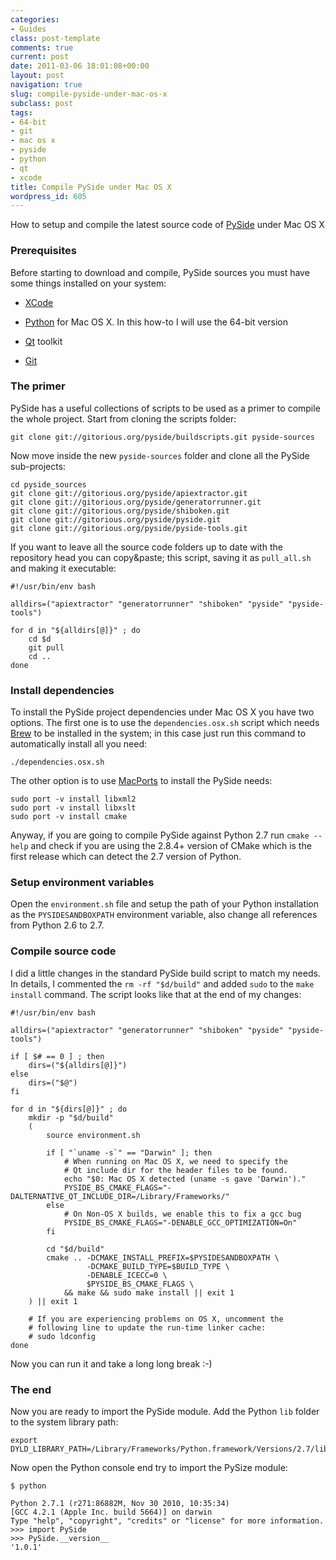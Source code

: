 ```yaml
---
categories:
- Guides
class: post-template
comments: true
current: post
date: 2011-03-06 18:01:08+00:00
layout: post
navigation: true
slug: compile-pyside-under-mac-os-x
subclass: post
tags:
- 64-bit
- git
- mac os x
- pyside
- python
- qt
- xcode
title: Compile PySide under Mac OS X
wordpress_id: 605
---
```


How to setup and compile the latest source code of [PySide](http://www.pyside.org) under Mac OS X
<!-- more -->

### Prerequisites

Before starting to download and compile, PySide sources you must have some things installed on your system:

* [XCode](http://developer.apple.com/technologies/tools/xcode.html)

* [Python](http://python.org/download/) for Mac OS X. In this how-to I will use the 64-bit version

* [Qt](http://qt.nokia.com/downloads) toolkit

* [Git](http://git-scm.com/)

### The primer

PySide has a useful collections of scripts to be used as a primer to compile the whole project. Start from cloning the scripts folder:

    git clone git://gitorious.org/pyside/buildscripts.git pyside-sources

Now move inside the new `pyside-sources` folder and clone all the PySide sub-projects:

    cd pyside_sources
    git clone git://gitorious.org/pyside/apiextractor.git
    git clone git://gitorious.org/pyside/generatorrunner.git
    git clone git://gitorious.org/pyside/shiboken.git
    git clone git://gitorious.org/pyside/pyside.git
    git clone git://gitorious.org/pyside/pyside-tools.git

If you want to leave all the source code folders up to date with the repository head you can copy&paste; this script, saving it as `pull_all.sh` and making it executable:

    #!/usr/bin/env bash

    alldirs=("apiextractor" "generatorrunner" "shiboken" "pyside" "pyside-tools")

    for d in "${alldirs[@]}" ; do
        cd $d
        git pull
        cd ..
    done

### Install dependencies

To install the PySide project dependencies under Mac OS X you have two options.
The first one is to use the `dependencies.osx.sh` script which needs [Brew](https://github.com/mxcl/homebrew/wiki/installation) to be installed in the system; in this case just run this command to automatically install all you need:

    ./dependencies.osx.sh

The other option is to use [MacPorts](http://www.macports.org/) to install the PySide needs:

    sudo port -v install libxml2
    sudo port -v install libxslt
    sudo port -v install cmake

Anyway, if you are going to compile PySide against Python 2.7 run `cmake --help` and check if you are using the 2.8.4+ version of CMake which is the first release which can detect the 2.7 version of Python.

### Setup environment variables

Open the `environment.sh` file and setup the path of your Python installation as the `PYSIDESANDBOXPATH` environment variable, also change all references from Python 2.6 to 2.7.

### Compile source code

I did a little changes in the standard PySide build script to match my needs. In details, I commented the `rm -rf "$d/build"` and added `sudo` to the `make install` command. The script looks like that at the end of my changes:

    #!/usr/bin/env bash

    alldirs=("apiextractor" "generatorrunner" "shiboken" "pyside" "pyside-tools")

    if [ $# == 0 ] ; then
        dirs=("${alldirs[@]}")
    else
        dirs=("$@")
    fi

    for d in "${dirs[@]}" ; do
        mkdir -p "$d/build"
        (
            source environment.sh

            if [ "`uname -s`" == "Darwin" ]; then
                # When running on Mac OS X, we need to specify the
                # Qt include dir for the header files to be found.
                echo "$0: Mac OS X detected (uname -s gave 'Darwin')."
                PYSIDE_BS_CMAKE_FLAGS="-DALTERNATIVE_QT_INCLUDE_DIR=/Library/Frameworks/"
            else
                # On Non-OS X builds, we enable this to fix a gcc bug
                PYSIDE_BS_CMAKE_FLAGS="-DENABLE_GCC_OPTIMIZATION=On"
            fi

            cd "$d/build"
            cmake .. -DCMAKE_INSTALL_PREFIX=$PYSIDESANDBOXPATH \
                     -DCMAKE_BUILD_TYPE=$BUILD_TYPE \
                     -DENABLE_ICECC=0 \
                     $PYSIDE_BS_CMAKE_FLAGS \
                && make && sudo make install || exit 1
        ) || exit 1

        # If you are experiencing problems on OS X, uncomment the
        # following line to update the run-time linker cache:
        # sudo ldconfig
    done

Now you can run it and take a long long break :-)

### The end

Now you are ready to import the PySide module. Add the Python `lib` folder to the system library path:

    export DYLD_LIBRARY_PATH=/Library/Frameworks/Python.framework/Versions/2.7/lib

Now open the Python console end try to import the PySize module:

    $ python

    Python 2.7.1 (r271:86882M, Nov 30 2010, 10:35:34)
    [GCC 4.2.1 (Apple Inc. build 5664)] on darwin
    Type "help", "copyright", "credits" or "license" for more information.
    >>> import PySide
    >>> PySide.__version__
    '1.0.1'
